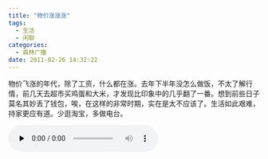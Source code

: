 ```yaml
---
title: "物价涨涨涨"
tags:
  - 生活
  - 闲聊
categories:
  - 森林广播
date: 2011-02-26 14:32:22
---
```


物价飞涨的年代，除了工资，什么都在涨。去年下半年没怎么做饭，不太了解行情，前几天去超市买鸡蛋和大米，才发现比印象中的几乎翻了一番。想到前些日子莫名其妙丢了钱包，唉，在这样的非常时期，实在是太不应该了。生活如此艰难，持家更应有道。少逛淘宝，多做电台。   

<audio id="audio" controls="" preload="none">
  <source id="mp3" src="http://www.coletree.com/radio/coletree_radio_013.mp3">
</audio>